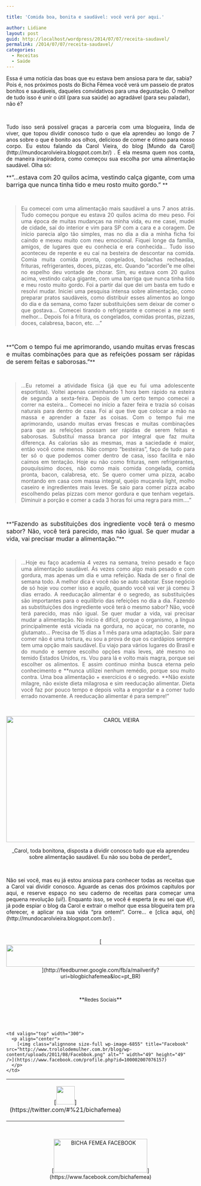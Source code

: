 ```yaml
---

title: 'Comida boa, bonita e saudável: você verá por aqui.'

author: Lidiane
layout: post
guid: http://localhost/wordpress/2014/07/07/receita-saudavel/
permalink: /2014/07/07/receita-saudavel/
categories:
  - Receitas
  - Saúde
---
```

Essa é uma notícia das boas que eu estava bem ansiosa para te dar, sabia? Pois é, nos próximos posts do Bicha Fêmea você verá um passeio de pratos bonitos e saudáveis, daqueles convidativos para uma degustação. O melhor de tudo isso é unir o útil (para sua saúde) ao agradável (para seu paladar), não é?

&nbsp;

<p style="text-align: justify;">
  Tudo isso será possível graças a parceria com uma blogueira, linda de viver, que topou dividir conosco tudo o que ela aprendeu ao longo de 7 anos sobre o que é bonito aos olhos, delicioso de comer e ótimo para nosso corpo. Eu estou falando da Carol Vieira, do blog [Mundo da Carol](http://mundocarolvieira.blogspot.com.br/) . É ela mesma quem nos conta, de maneira inspiradora, como começou sua escolha por uma alimentação saudável. Olha só:
</p>

<!--more-->

<p align="justify">
  **<span style="font-size: medium;">“…estava com 20 quilos acima, vestindo calça gigante, com uma barriga que nunca tinha tido e meu rosto muito gordo.” </span>**
</p>

&nbsp;

> <p style="text-align: justify;">
>   Eu comecei com uma alimentação mais saudável a uns 7 anos atrás. Tudo começou porque eu estava 20 quilos acima do meu peso. Foi uma época de muitas mudanças na minha vida, eu me casei, mudei de cidade, saí do interior e vim para SP com a cara e a coragem. De início parecia algo tão simples, mas no dia a dia a minha ficha foi caindo e mexeu muito com meu emocional. Fiquei longe da família, amigos, de lugares que eu conhecia e era conhecida&#8230; Tudo isso aconteceu de repente e eu caí na besteira de descontar na comida. Comia muita comida pronta, congelados, bolachas recheadas, frituras, refrigerantes, doces, pizzas, etc. Quando &#8220;acordei&#8221;e me olhei no espelho deu vontade de chorar. Sim, eu estava com 20 quilos acima, vestindo calça gigante, com uma barriga que nunca tinha tido e meu rosto muito gordo. Foi a partir daí que dei um basta em tudo e resolvi mudar. Iniciei uma pesquisa intensa sobre alimentação, como preparar pratos saudáveis, como distribuir esses alimentos ao longo do dia e da semana, como fazer substituições sem deixar de comer o que gostava&#8230; Comecei tirando o refrigerante e comecei a me senti melhor&#8230; Depois foi a fritura, os congelados, comidas prontas, pizzas, doces, calabresa, bacon, etc. …”
> </p>

&nbsp;

<p align="justify">
  **<span style="font-size: medium;">“Com o tempo fui me aprimorando, usando muitas ervas frescas e muitas combinações para que as refeições possam ser rápidas de serem feitas e saborosas.”</span>**
</p>

&nbsp;

> <p style="text-align: justify;">
>   …Eu retomei a atividade física (já que eu fui uma adolescente esportista). Voltei apenas caminhando 1 hora bem rápido na esteira de segunda a sexta-feira. Depois de um certo tempo comecei a correr na esteira&#8230; Comecei no início a fazer feira e trazia só coisas naturais para dentro de casa. Foi aí que tive que colocar a mão na massa e aprender a fazer as coisas. Com o tempo fui me aprimorando, usando muitas ervas frescas e muitas combinações para que as refeições possam ser rápidas de serem feitas e saborosas. Substituí massa branca por integral que faz muita diferença. As calorias são as mesmas, mas a saciedade é maior, então você come menos. Não compro &#8220;besteiras&#8221;, faço de tudo para ter só o que podemos comer dentro de casa, isso facilita e não caímos em tentação. Hoje eu não como frituras, nem refrigerantes, pouquíssimo doces, não como mais comida congelada, comida pronta, bacon, calabresa, etc. Se quero comer uma pizza, acabo montando em casa com massa integral, queijo muçarela light, molho caseiro e ingredientes mais leves. Se saio para comer pizza acabo escolhendo pelas pizzas com menor gordura e que tenham vegetais. Diminuir a porção e comer a cada 3 horas foi uma regra para mim….”
> </p>

&nbsp;

<p align="justify">
  **<span style="font-size: medium;">“Fazendo as substituições dos ingrediente você terá o mesmo sabor? Não, você terá parecido, mas não igual. Se quer mudar a vida, vai precisar mudar a alimentação.”</span>**
</p>

&nbsp;

> <p style="text-align: justify;">
>   …Hoje eu faço academia 4 vezes na semana, treino pesado e faço uma alimentação saudável. Ás vezes como algo mais pesado e com gordura, mas apenas um dia e uma refeição. Nada de ser o final de semana todo. A melhor dica é você não se auto sabotar. Esse negócio de só hoje vou comer isso e aquilo, quando você vai ver já comeu 3 dias errado. A reeducação alimentar é o segredo, as substituições são importantes para o equilíbrio das refeições no dia a dia. Fazendo as substituições dos ingrediente você terá o mesmo sabor? Não, você terá parecido, mas não igual. Se quer mudar a vida, vai precisar mudar a alimentação. No início é difícil, porque o organismo, a língua principalmente está viciada na gordura, no açúcar, no corante, no glutamato&#8230; Precisa de 15 dias a 1 mês para uma adaptação. Sair para comer não é uma tortura, eu sou a prova de que os cardápios sempre tem uma opção mais saudável. Eu viajo para vários lugares do Brasil e do mundo e sempre escolho opções mais leves, até mesmo no temido Estados Unidos, rs. Vou para lá e volto mais magra, porque sei escolher os alimentos. E assim continuo minha busca eterna pelo conhecimento e **nunca utilizei nenhum remédio, porque sou muito contra. Uma boa alimentação + exercícios é o segredo. **Não existe milagre, não existe dieta milagrosa e sim reeducação alimentar. Dieta você faz por pouco tempo e depois volta a engordar e a comer tudo errado novamente. A reeducação alimentar é para sempre!”
> </p>

&nbsp;

<p align="center">
  <a href="http://www.trololodemulher.com.br/blog/wp-content/uploads/2014/06/CAROL-VIEIRA.jpg"><img class="alignnone size-full wp-image-10148" src="http://www.trololodemulher.com.br/blog/wp-content/uploads/2014/06/CAROL-VIEIRA.jpg" alt="CAROL VIEIRA" width="600" height="337" /></a>
</p>

<p align="center">
  _Carol, toda bonitona, disposta a dividir conosco tudo que ela aprendeu sobre alimentação saudável. Eu não sou boba de perder!_
</p>

&nbsp;

<p style="text-align: justify;" align="justify">
  Não sei você, mas eu já estou ansiosa para conhecer todas as receitas que a Carol vai dividir conosco. Aguarde as cenas dos próximos capítulos por aqui, e reserve espaço no seu caderno de receitas para começar uma pequena revolução (ui!). Enquanto isso, se você é esperta (e eu sei que é!), já pode espiar o blog da Carol e extrair o melhor que essa blogueira tem pra oferecer, e aplicar na sua vida “pra ontem!”. Corre… e [clica aqui, oh](http://mundocarolvieira.blogspot.com.br/) .
</p>

&nbsp;

<p align="center">
  [<img class="alignnone size-full wp-image-8451" title="Assine o Bicha Fêmea grátis!" src="http://www.trololodemulher.com.br/blog/wp-content/uploads/2012/01/rodapé.png" alt="" width="600" height="59" />](http://feedburner.google.com/fb/a/mailverify?uri=blogbichafemea&loc=pt_BR) 
</p>

&nbsp;

<p align="center">
  **<span style="font-size: small;">Redes Sociais</span>**
</p>

&nbsp;

&nbsp;

<table border="0" width="600" cellspacing="0" cellpadding="2">
  <tr>
    <td valign="top" width="300">
      <p align="center">
        [<img class="alignnone size-full wp-image-6857" title="Twitter" src="http://www.trololodemulher.com.br/blog/wp-content/uploads/2011/08/Twitter.png" alt="" width="49" height="49" />](https://twitter.com/#%21/bichafemea) 
      </p>
    </td>
    
    <td valign="top" width="300">
      <p align="center">
        [<img class="alignnone size-full wp-image-6855" title="Facebook" src="http://www.trololodemulher.com.br/blog/wp-content/uploads/2011/08/Facebbok.png" alt="" width="49" height="49" />](https://www.facebook.com/profile.php?id=100002007076157) 
      </p>
    </td>
  </tr>
</table>

&nbsp;

<p style="text-align: center;">
  [<img class="alignnone size-full wp-image-9849" src="http://www.trololodemulher.com.br/blog/wp-content/uploads/2014/01/BICHA-FEMEA-FACEBOOK1.png" alt="BICHA FEMEA FACEBOOK" width="250" height="90" />](https://www.facebook.com/bichafemea) 
</p>